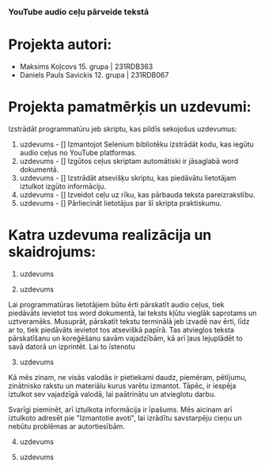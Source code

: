 ### YouTube audio ceļu pārveide tekstā
# Projekta autori: 

* Maksims Koļcovs 15. grupa | 231RDB363
* Daniels Pauls Savickis 12. grupa | 231RDB067

# Projekta pamatmērķis un uzdevumi:
Izstrādāt programmatūru jeb skriptu, kas pildīs sekojošus uzdevumus:

1. uzdevums - [] Izmantojot Selenium bibliotēku izstrādāt kodu, kas iegūtu audio ceļus no YouTube platformas.
2. uzdevums - [] Izgūtos ceļus skriptam automātiski ir jāsaglabā word dokumentā.
3. uzdevums - [] Izstrādāt atsevišķu skriptu, kas piedāvātu lietotājam iztulkot izgūto informāciju.
4. uzdevums - [] Izveidot ceļu uz rīku, kas pārbauda teksta pareizrakstību.
5. uzdevums - [] Pārliecināt lietotājus par šī skripta praktiskumu.

# Katra uzdevuma realizācija un skaidrojums:

1. uzdevums

2. uzdevums

Lai programmatūras lietotājiem būtu ērti pārskatīt audio ceļus, tiek piedāvāts ievietot tos word dokumentā, lai teksts kļūtu vieglāk saprotams un uztveramāks. Musuprāt, pārskatīt tekstu terminālā jeb izvadē nav ērti, līdz ar to, tiek piedāvāts ievietot tos atseviškā papīrā. Tas atvieglos teksta pārskatīšanu un koreģēšanu savām vajadzībām, kā arī ļaus lejuplādēt to savā datorā un izprintēt. Lai to īstenotu


3. uzdevums

Kā mēs zinam, ne visās valodās ir pietiekami daudz, piemēram, pētījumu, zinātnisko rakstu un materiālu kurus varētu izmantot. Tāpēc, ir iespēja iztulkot sev vajadzīgā valodā, lai paātrinātu un atvieglotu darbu.

Svarīgi pieminēt, arī iztulkota informācija ir īpašums. Mēs aicinam arī iztulkoto adresēt pie "Izmantotie avoti", lai izrādītu savstarpēju cieņu un nebūtu problēmas ar autortiesībām.


4. uzdevums


5. uzdevums
